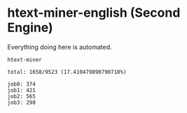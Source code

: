 # htext-miner-english (Second Engine)

Everything doing here is automated.

```
htext-miner

total: 1658/9523 (17.410479890790718%)

job0: 374
job1: 421
job2: 565
job3: 298
```